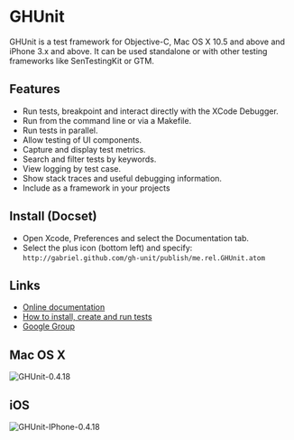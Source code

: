 # GHUnit

GHUnit is a test framework for Objective-C, Mac OS X 10.5 and above and iPhone 3.x and above.
It can be used standalone or with other testing frameworks like SenTestingKit or GTM.

## Features

- Run tests, breakpoint and interact directly with the XCode Debugger.
- Run from the command line or via a Makefile.
- Run tests in parallel.
- Allow testing of UI components.
- Capture and display test metrics.
- Search and filter tests by keywords. 
- View logging by test case.
- Show stack traces and useful debugging information.
- Include as a framework in your projects

## Install (Docset)

- Open Xcode, Preferences and select the Documentation tab.
- Select the plus icon (bottom left) and specify: `http://gabriel.github.com/gh-unit/publish/me.rel.GHUnit.atom`

## Links

- [Online documentation](http://gabriel.github.com/gh-unit/)
- [How to install, create and run tests](http://gabriel.github.com/gh-unit/docs/index.html)
- [Google Group](http://groups.google.com/group/ghunit)

## Mac OS X

![GHUnit-0.4.18](http://rel.me.s3.amazonaws.com/gh-unit/images/GHUnit-0.4.18.png)

## iOS

![GHUnit-IPhone-0.4.18](http://rel.me.s3.amazonaws.com/gh-unit/images/GHUnit-IPhone-0.4.18.png)



